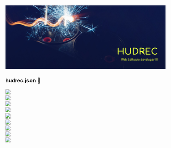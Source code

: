 <img src="./banner.jpg"/>

### hudrec.json 👋

![](https://img.shields.io/badge/PYTHON-FFF?style=for-the-badge&logo=python)<br/>
![](https://img.shields.io/badge/DJANGO-FFF?style=for-the-badge&logo=django&logoColor=green)<br/>
![](https://img.shields.io/badge/JAVASCRIPT-FFF?style=for-the-badge&logo=javascript)<br/>
![](https://img.shields.io/badge/REACT-FFF?style=for-the-badge&logo=react)<br/>
![](https://img.shields.io/badge/TYPESCRIPT-FFF?style=for-the-badge&logo=typescript)<br/>
![](https://img.shields.io/badge/CSS3-FFF?style=for-the-badge&logo=css3&logoColor=blue)<br/>
![](https://img.shields.io/badge/TAiLWIND-FFF?style=for-the-badge&logo=tailwindcss)<br/>
![](https://img.shields.io/badge/BOOTSTRAP-FFF?style=for-the-badge&logo=bootstrap)<br/>
![](https://img.shields.io/badge/REACTNATIVE-FFF?style=for-the-badge&logo=react)<br/>





<!--
**hudrec/hudrec** is a ✨ _special_ ✨ repository because its `README.md` (this file) appears on your GitHub profile.

Here are some ideas to get you started:

- 🔭 I’m currently working on ...
- 🌱 I’m currently learning ...
- 👯 I’m looking to collaborate on ...
- 🤔 I’m looking for help with ...
- 💬 Ask me about ...
- 📫 How to reach me: ...
- 😄 Pronouns: ...
- ⚡ Fun fact: ...
-->
